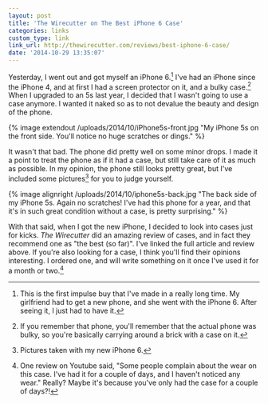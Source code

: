 ```yaml
---
layout: post
title: 'The Wirecutter on The Best iPhone 6 Case'
categories: links
custom_type: link
link_url: http://thewirecutter.com/reviews/best-iphone-6-case/
date: '2014-10-29 13:35:07'
---
```

Yesterday, I went out and got myself an iPhone 6.[^1] I've had an iPhone since the iPhone 4, and at first I had a screen protector on it, and a bulky case.[^2] When I upgraded to an 5s last year, I decided that I wasn't going to use a case anymore. I wanted it naked so as to not devalue the beauty and design of the phone.

{% image extendout /uploads/2014/10/iPhone5s-front.jpg "My iPhone 5s on the front side. You'll notice no huge scratches or dings." %}

It wasn't that bad. The phone did pretty well on some minor drops. I made it a point to treat the phone as if it had a case, but still take care of it as much as possible. In my opinion, the phone still looks pretty great, but I've included some pictures[^3] for you to judge yourself.

{% image alignright /uploads/2014/10/iphone5s-back.jpg "The back side of my iPhone 5s. Again no scratches! I've had this phone for a year, and that it's in such great condition without a case, is pretty surprising." %}

With that said, when I got the new iPhone, I decided to look into cases just for kicks. *The Wirecutter* did an amazing review of cases, and in fact they recommend one as "the best (so far)". I've linked the full article and review above. If you're also looking for a case, I think you'll find their opinions interesting. I ordered one, and will write something on it once I've used it for a month or two.[^4]

[^1]: This is the first impulse buy that I've made in a really long time. My girlfriend had to get a new phone, and she went with the iPhone 6. After seeing it, I just had to have it. 

[^2]: If you remember that phone, you'll remember that the actual phone was bulky, so you're basically carrying around a brick with a case on it.

[^3]: Pictures taken with my new iPhone 6.

[^4]: One review on Youtube said, "Some people complain about the wear on this case. I've had it for a couple of days, and I haven't noticed any wear." Really? Maybe it's because you've only had the case for a couple of days?!